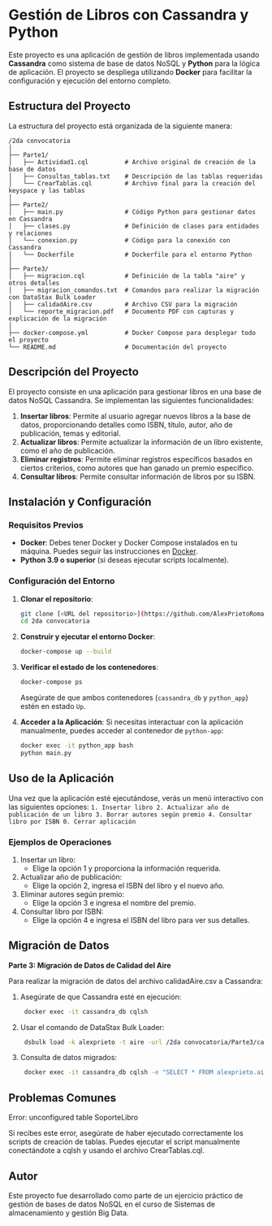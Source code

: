 # Gestión de Libros con Cassandra y Python

Este proyecto es una aplicación de gestión de libros implementada usando **Cassandra** como sistema de base de datos NoSQL y **Python** para la lógica de aplicación. El proyecto se despliega utilizando **Docker** para facilitar la configuración y ejecución del entorno completo.

## Estructura del Proyecto

La estructura del proyecto está organizada de la siguiente manera:

```
/2da convocatoria
│
├── Parte1/
│   ├── Actividad1.cql          # Archivo original de creación de la base de datos
│   ├── Consultas_tablas.txt    # Descripción de las tablas requeridas
│   └── CrearTablas.cql         # Archivo final para la creación del keyspace y las tablas
│
├── Parte2/
│   ├── main.py                 # Código Python para gestionar datos en Cassandra
│   ├── clases.py               # Definición de clases para entidades y relaciones
│   └── conexion.py             # Código para la conexión con Cassandra
│   └── Dockerfile              # Dockerfile para el entorno Python
│
├── Parte3/
│   ├── migracion.cql           # Definición de la tabla "aire" y otros detalles
│   ├── migracion_comandos.txt  # Comandos para realizar la migración con DataStax Bulk Loader
│   ├── calidadAire.csv         # Archivo CSV para la migración
│   └── reporte_migracion.pdf   # Documento PDF con capturas y explicación de la migración
│
├── docker-compose.yml          # Docker Compose para desplegar todo el proyecto
└── README.md                   # Documentación del proyecto
```


## Descripción del Proyecto

El proyecto consiste en una aplicación para gestionar libros en una base de datos NoSQL Cassandra. Se implementan las siguientes funcionalidades:

1. **Insertar libros**: Permite al usuario agregar nuevos libros a la base de datos, proporcionando detalles como ISBN, título, autor, año de publicación, temas y editorial.
2. **Actualizar libros**: Permite actualizar la información de un libro existente, como el año de publicación.
3. **Eliminar registros**: Permite eliminar registros específicos basados en ciertos criterios, como autores que han ganado un premio específico.
4. **Consultar libros**: Permite consultar información de libros por su ISBN.

## Instalación y Configuración

### Requisitos Previos

- **Docker**: Debes tener Docker y Docker Compose instalados en tu máquina. Puedes seguir las instrucciones en [Docker](https://docs.docker.com/get-docker/).
- **Python 3.9 o superior** (si deseas ejecutar scripts localmente).

### Configuración del Entorno

1. **Clonar el repositorio**:
    ```bash
    git clone [<URL del repositorio>](https://github.com/AlexPrietoRomani/Sistemas-Almacenamiento-Actividad2)
    cd 2da convocatoria
    ```

2. **Construir y ejecutar el entorno Docker**:
    ```bash
    docker-compose up --build
    ```

3. **Verificar el estado de los contenedores**:
    ```bash
    docker-compose ps
    ```

   Asegúrate de que ambos contenedores (`cassandra_db` y `python_app`) estén en estado `Up`.

4. **Acceder a la Aplicación**:
   Si necesitas interactuar con la aplicación manualmente, puedes acceder al contenedor de `python-app`:
   ```bash
   docker exec -it python_app bash
   python main.py
    ```

## Uso de la Aplicación

Una vez que la aplicación esté ejecutándose, verás un menú interactivo con las siguientes opciones:
    ```
    1. Insertar libro
    2. Actualizar año de publicación de un libro
    3. Borrar autores según premio
    4. Consultar libro por ISBN
    0. Cerrar aplicación
    ```

### Ejemplos de Operaciones
1. Insertar un libro:
    - Elige la opción 1 y proporciona la información requerida.
2. Actualizar año de publicación:
    - Elige la opción 2, ingresa el ISBN del libro y el nuevo año.
3. Eliminar autores según premio:
    - Elige la opción 3 e ingresa el nombre del premio.
4. Consultar libro por ISBN:
    - Elige la opción 4 e ingresa el ISBN del libro para ver sus detalles.

## Migración de Datos

**Parte 3: Migración de Datos de Calidad del Aire**

Para realizar la migración de datos del archivo calidadAire.csv a Cassandra:

1. Asegúrate de que Cassandra esté en ejecución:

   ```bash
    docker exec -it cassandra_db cqlsh
    ```  
2. Usar el comando de DataStax Bulk Loader:

   ```bash
    dsbulk load -k alexprieto -t aire -url /2da convocatoria/Parte3/calidadAire.csv -delim ',' -header true
   ```

3. Consulta de datos migrados:

   ```bash
    docker exec -it cassandra_db cqlsh -e "SELECT * FROM alexprieto.aire;"
   ```

## Problemas Comunes

Error: unconfigured table SoporteLibro

Si recibes este error, asegúrate de haber ejecutado correctamente los scripts de creación de tablas. Puedes ejecutar el script manualmente conectándote a cqlsh y usando el archivo CrearTablas.cql.

## Autor

Este proyecto fue desarrollado como parte de un ejercicio práctico de gestión de bases de datos NoSQL en el curso de Sistemas de almacenamiento y gestión Big Data.
